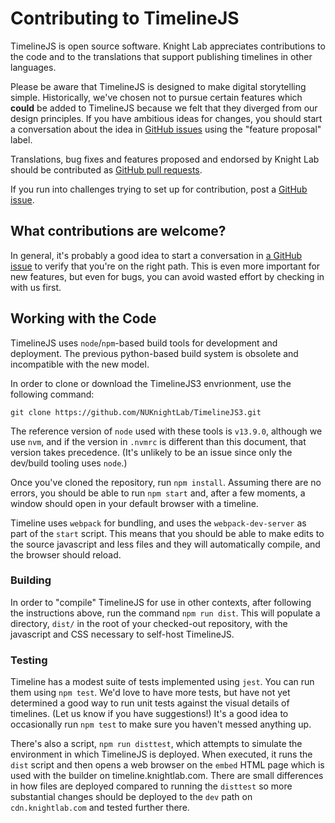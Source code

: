 # Contributing to TimelineJS

TimelineJS is open source software. Knight Lab appreciates contributions to the code and to the translations that support publishing timelines in other languages.

Please be aware that TimelineJS is designed to make digital storytelling simple. Historically, we've chosen not to pursue certain features which **could** be added to TimelineJS because we felt that they diverged from our design principles. If you have ambitious ideas for changes, you should start a conversation about the idea in [GitHub issues](https://github.com/NUKnightLab/TimelineJS3/issues) using the "feature proposal" label. 

Translations, bug fixes and features proposed and endorsed by Knight Lab should be contributed as [GitHub pull requests](https://help.github.com/articles/using-pull-requests/).

If you run into challenges trying to set up for contribution, post a [GitHub issue](https://github.com/NUKnightLab/TimelineJS3/issues).

## What contributions are welcome?

In general, it's probably a good idea to start a conversation in [a GitHub issue](https://github.com/NUKnightLab/TimelineJS3/issues) to verify that you're on the right path. This is even more important for new features, but even for bugs, you can avoid wasted effort by checking in with us first.

## Working with the Code

TimelineJS uses `node`/`npm`-based build tools for development and deployment. The previous python-based build system is obsolete and incompatible with the new model.

In order to clone or download the TimelineJS3 envrionment, use the following command:

    git clone https://github.com/NUKnightLab/TimelineJS3.git

The reference version of `node` used with these tools is `v13.9.0`, although we use `nvm`, and if the version in `.nvmrc` is different than this document, that version takes precedence. (It's unlikely to be an issue since only the dev/build tooling uses `node`.)

Once you've cloned the repository, run `npm install`. Assuming there are no errors, you should be able to run `npm start` and, after a few moments, a window should open in your default browser with a timeline.  

Timeline uses `webpack` for bundling, and uses the `webpack-dev-server` as part of the `start` script. This means that you should be able to make edits to the source javascript and less files and they will automatically compile, and the browser should reload.

### Building

In order to "compile" TimelineJS for use in other contexts, after following the instructions above, run the command `npm run dist`. This will populate a directory, `dist/` in the root of your checked-out repository, with the javascript and CSS necessary to self-host TimelineJS.


### Testing

Timeline has a modest suite of tests implemented using `jest`. You can run them using `npm test`. We'd love to have more tests, but have not yet determined a good way to run unit tests against the visual details of timelines. (Let us know if you have suggestions!)  It's a good idea to occasionally run `npm test` to make sure you haven't messed anything up.

There's also a script, `npm run disttest`, which attempts to simulate the environment in which TimelineJS is deployed. When executed, it runs the `dist` script and then opens a web browser on the `embed` HTML page which is used with the builder on timeline.knightlab.com. There are small differences in how files are deployed compared to running the `disttest` so more substantial changes should be deployed to the `dev` path on `cdn.knightlab.com` and tested further there.

